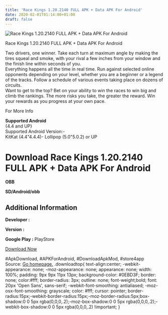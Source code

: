 ```yaml
---
title: 'Race Kings 1.20.2140 FULL APK + Data APK For Android'
date: 2020-02-01T01:14:00+01:00
draft: false
---
```


![Race Kings 1.20.2140 FULL APK + Data APK For Android](https://i1.wp.com/apkhome.net/wp-content/uploads/2017/07/Race-Kings-1.20.2140.png "Race Kings 1.20.2140 FULL APK + Data APK For Android")

  

Race Kings 1.20.2140 FULL APK + Data APK For Android

Two drivers, one winner. Take each turn at maximum angle by making the tires squeal and smoke, with your rival a few inches from your window and the finish line within seconds of you.  
Everything happens all the time in real time. Run against selected online opponents depending on your level, whether you are a beginner or a legend of the tracks. Follow a schedule of various events taking place on dozens of circuits.  
Want to get to the top? Bet on your ability to win the races to win big and climb the rankings. The more risks you take, the greater the reward. Win your rewards as you progress at your own pace.

For More Info

**Supported Android**  
{4.4 and UP}  
Supported Android Version:-  
KitKat (4.4"4.4.4)- Lollipop (5.0"5.0.2) or UP

Download Race Kings 1.20.2140 FULL APK + Data APK For Android
=============================================================

**OBB**

**SD/Android/obb**

Additional Information
----------------------

**Developer :**

**Version :**

**Google Play :** PlayStore

  

[Download Now](https://store4app.co/post/race-kings-1-20-2140-full-apk-data-apk-for-android_1573670756)

  
#ApkDownload, #APKForAndroid, #DownloadApkMod, #store4app  
Source: [Go homepage.](https://store4app.co/post/race-kings-1-20-2140-full-apk-data-apk-for-android_1573670756) .downloadtop{ text-align:center; -webkit-appearance: none; -moz-appearance: none; appearance: none; width: 100%; padding: 9px 9px 11px 13px; background-color: #0EBD3F; border: none; color:#fff; border-radius: 3px; outline: none; font-weight;bold; font: 20px 'Open Sans', sans-serif; -webkit-font-smoothing: antialiased; -moz-osx-font-smoothing: grayscale; color: #fff; cursor: pointer; border-radius:15px;-webkit-border-radius:15px;-moz-border-radius:5px;box-shadow:0 0 5px rgba(0,0,0,.2);-moz-box-shadow:0 0 5px rgba(0,0,0,.2);-webkit-box-shadow:0 0 5px rgba(0,0,0,.2) !important; }